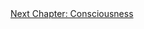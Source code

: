 <div id="nav"><a href="consciousness.html">Next Chapter: Consciousness</a></div>

</section>

[^0]: Recall Foucault's famous remark in 'The Discourse on Language', in *The
  Archaeology of Knowledge*, translated by A. M. Sheridan Smith (New York:
  Pantheon Books, 1972), p. 235:

    > Our age, whether through logic or epistemology, whether through Marx or
    > through Nietzsche, is attempting to flee Hegel .... We have to determine
    > the extent to which our anti-Hegelianism is possibly one of his tricks
    > directed against us, at the end of which he stands, motionless, waiting
    > for us.
[^1]: G.W.F. Hegel, *The Phenomenology of Spirit*, translated by T. Pinkard. (Cambridge, Cambridge University Press, 2018), §5. Subsequent citations to the *Phenomenology* will simply give the paragraph number.
[^2]: Stanley Rosen, *G.W.F. Hegel: An Introduction to the Science of Wisdom* (New Haven: Yale University Press, 1974), p. 151.
[^3]: This idea of separation being central to subjectivity is taken up and transformed by psychoanalysis. See Sigmund Freud, *Civilization and its Discontents* (SE XXI), pp. 64-8.
[^4]: Hegel, 'The Positivity of the Christian Religion', translated by T.M. Knox, in *Early Theological Writings* (Philadelphia: University of Pennsylvania Prses, 1971), p. 157.
<!-- Dualism -->
[^5]: Ibid., p. 162.
[^6]: Alexandre Koyré, *From the Closed World to the Infinite Universe* (Baltimore: Johns Hopkins Press, 1957), p. 2.
[^7]: Galileo Galilei, 'The Assayer' in *The Essential Galileo*, translated by M.A. Finocchiaro (Indianapolis: Hackett, 2008), p. 183.
[^8]: Rosen, *G.W.F. Hegel*, p. xv.
[^9]: Hegel, *The Encyclopaedia Logic*, translated by T. F. Geraets, W. A. Suchting, and H. S. Harris (Indianapolis, IN: Hackett, 1991), §41: Addition 2.
[^10]: Hegel, *The Difference Between Fichte’s and Schelling's System of Philosophy*, translated by H. S. Harris and W. Cerf (Albany: State University of New York Press, 1977), p. 89. Henceforth cited as 'D'.
[^11]: §73.
[^12]: §74, §76.
[^13]: §74.
[^14]: Hegel, 'The Spirit of Christianity and its Fate', translated by T.M. Knox, in *Early Theological Writings*, p. 288.
[^15]: D 80.
[^16]: D 91.
[^17]: Ibid.
<!-- Critique of Romanticism -->
[^18]: For a good overview of this movement, see Terry Pinkard, *German Philosophy 1760-1860: The Legacy of Idealism* (Cambridge: Cambridge University Press, 2002), pp. 131-171.
[^19]: Novalis, *Notes for a Romantic Encyclopaedia*, translated by David W. Wood (Albany: State University of New York Press, 2007), p. 8.
[^20]: Friedrich Schiller, *On the Aesthetic Education of Man*, translated by Keith Tribe (London: Penguin Books, 2016), p. 21.
[^21]: Friedrich Schlegel, 'Athenaeum Fragments' in *Philosophical Fragments*, translated by Peter Firchow (Minneapolis: University of Minnesota Press, 1991), §147.
[^22]: Charles Taylor, *Hegel* (Cambridge: Cambridge University Press, 1975), p. 13.
[^23]: This phrase comes from Eliza M. Butler, *The Tyranny of Greece Over Germany* (Boston, MA: Beacon Press, 1958).
[^24]: See Michael Baur, 'Winckelmann and Hegel on the Imitation of the Greeks', in *Hegel and the Tradition: Essays in Honour of H.S. Harris*, edited by Baur and John Russon (Toronto: University of Toronto Press, 1997), p. 93.
[^25]: Hegel, 'Love', translated by T.M. Knox, in *Early Theological Writings*, p. 304.
[^26]: Hegel, 'The Spirit of Christianity', p. 301.
[^27]: Friedrich Heinrich Jacobi, *Über die Lehre des Spinoza in Briefen an den Herrn Moses Mendelssohn* (Breslau: Gottlieb Löwe, 1785), p. 17.
[^28]: Richard Kroner, 'Hegel's Philosophical Development', in *Early Theological Writings*, p. 15.
[^29]: §7.
[^30]: Ibid. Emphasis added.
[^31]: §8.
<!-- Critique of Formalism -->
[^32]: §15.
[^33]: Karl Rosenkranz, 'Hegel's Philosophy of Spirit in the Early Jena Period', in Hegel, *System of Ethical Life and First Philosophy of Spirit*, translated by H.S. Harris and T.M. Knox (Albany: State University of New York Press, 1979), p. 258.
[^34]: §13.
[^35]: §12.
[^36]: H.S. Harris, *Hegel's Ladder*, Volume I: *The Pilgrimage of Reason*. (Cambridge: Hackett, 1997), p. 48.
[^37]: Rosen, *G.W.F. Hegel*, p. 6.
<!-- Substance and Subject -->
[^38]: D 105.
[^39]: §24.
[^40]: Hegel, *The Encyclopaedia Logic*, §31.
[^41]: §17, my translation.
[^42]: See Aristotle, *Categories* and *Metaphysics* Z (VII).
[^43]: This is a very brief and oversimplified account of Jacobi's anti-Spinozism. For more detail see *Concerning the Doctrine of Spinoza in Letters to Herr Moses Mendelssohn* (1785) in *The Main Philosophical Writings and the Novel Allwill*, translated by G. Di Giovanni (Montreal: McGill-Queen's University Press, 2009).
[^44]: Hegel, *The Encyclopaedia Logic*, §91: Addition.
[^45]: Walter Kaufmann, *Hegel: Texts and Commentary* (New York: Anchor Books, 1966), p. 29; Hegel, *The Phenomenology of Mind*, translated by J. B. Baillie (London: George Allen & Unwin, 1964), p. 80.
[^46]: See §252.
[^47]: §18.
[^48]: This inconsistency and constant undermining is precisely what Freud would later identify as the unconscious.
[^49]: Slavoj Žižek, *Less Than Nothing* (London: Verso, 2012), p. 380.
[^50]: Recall Hegel's remark, quoted above: 'fear of erring is already the error itself.'
[^51]: Žižek, *Less Than Nothing*, pp. 380-81.
<!-- Dialectical Thinking -->
[^52]: In his translation of the *Phenomenology*, Terry Pinkard translates these terms quite verbosely as 'merely clever argumentation' and 'conceptually comprehending thinking'
[^53]: §58.
[^54]: §59.
[^55]: Ibid.
[^56]: Alenka Zupančič, *What IS Sex?* (Cambridge, MA: The MIT Press, 2017), p. 48.
[^57]: See Hegel, *The Encyclopaedia Logic*, §91.
[^58]: See Harris, *Hegel's Ladder*, I, p. 146 for Hegel's idea of the concept.
[^59]: Kroner, 'Hegel's Philosophical Development', p. 32.
